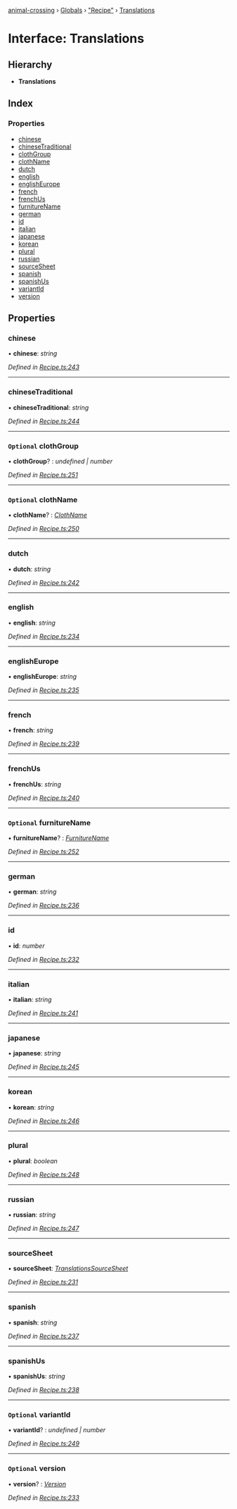 [animal-crossing](../README.md) › [Globals](../globals.md) › ["Recipe"](../modules/_recipe_.md) › [Translations](_recipe_.translations.md)

# Interface: Translations

## Hierarchy

* **Translations**

## Index

### Properties

* [chinese](_recipe_.translations.md#chinese)
* [chineseTraditional](_recipe_.translations.md#chinesetraditional)
* [clothGroup](_recipe_.translations.md#optional-clothgroup)
* [clothName](_recipe_.translations.md#optional-clothname)
* [dutch](_recipe_.translations.md#dutch)
* [english](_recipe_.translations.md#english)
* [englishEurope](_recipe_.translations.md#englisheurope)
* [french](_recipe_.translations.md#french)
* [frenchUs](_recipe_.translations.md#frenchus)
* [furnitureName](_recipe_.translations.md#optional-furniturename)
* [german](_recipe_.translations.md#german)
* [id](_recipe_.translations.md#id)
* [italian](_recipe_.translations.md#italian)
* [japanese](_recipe_.translations.md#japanese)
* [korean](_recipe_.translations.md#korean)
* [plural](_recipe_.translations.md#plural)
* [russian](_recipe_.translations.md#russian)
* [sourceSheet](_recipe_.translations.md#sourcesheet)
* [spanish](_recipe_.translations.md#spanish)
* [spanishUs](_recipe_.translations.md#spanishus)
* [variantId](_recipe_.translations.md#optional-variantid)
* [version](_recipe_.translations.md#optional-version)

## Properties

###  chinese

• **chinese**: *string*

*Defined in [Recipe.ts:243](https://github.com/Norviah/animal-crossing/blob/6476932/module/types/Recipe.ts#L243)*

___

###  chineseTraditional

• **chineseTraditional**: *string*

*Defined in [Recipe.ts:244](https://github.com/Norviah/animal-crossing/blob/6476932/module/types/Recipe.ts#L244)*

___

### `Optional` clothGroup

• **clothGroup**? : *undefined | number*

*Defined in [Recipe.ts:251](https://github.com/Norviah/animal-crossing/blob/6476932/module/types/Recipe.ts#L251)*

___

### `Optional` clothName

• **clothName**? : *[ClothName](../enums/_recipe_.clothname.md)*

*Defined in [Recipe.ts:250](https://github.com/Norviah/animal-crossing/blob/6476932/module/types/Recipe.ts#L250)*

___

###  dutch

• **dutch**: *string*

*Defined in [Recipe.ts:242](https://github.com/Norviah/animal-crossing/blob/6476932/module/types/Recipe.ts#L242)*

___

###  english

• **english**: *string*

*Defined in [Recipe.ts:234](https://github.com/Norviah/animal-crossing/blob/6476932/module/types/Recipe.ts#L234)*

___

###  englishEurope

• **englishEurope**: *string*

*Defined in [Recipe.ts:235](https://github.com/Norviah/animal-crossing/blob/6476932/module/types/Recipe.ts#L235)*

___

###  french

• **french**: *string*

*Defined in [Recipe.ts:239](https://github.com/Norviah/animal-crossing/blob/6476932/module/types/Recipe.ts#L239)*

___

###  frenchUs

• **frenchUs**: *string*

*Defined in [Recipe.ts:240](https://github.com/Norviah/animal-crossing/blob/6476932/module/types/Recipe.ts#L240)*

___

### `Optional` furnitureName

• **furnitureName**? : *[FurnitureName](../enums/_recipe_.furniturename.md)*

*Defined in [Recipe.ts:252](https://github.com/Norviah/animal-crossing/blob/6476932/module/types/Recipe.ts#L252)*

___

###  german

• **german**: *string*

*Defined in [Recipe.ts:236](https://github.com/Norviah/animal-crossing/blob/6476932/module/types/Recipe.ts#L236)*

___

###  id

• **id**: *number*

*Defined in [Recipe.ts:232](https://github.com/Norviah/animal-crossing/blob/6476932/module/types/Recipe.ts#L232)*

___

###  italian

• **italian**: *string*

*Defined in [Recipe.ts:241](https://github.com/Norviah/animal-crossing/blob/6476932/module/types/Recipe.ts#L241)*

___

###  japanese

• **japanese**: *string*

*Defined in [Recipe.ts:245](https://github.com/Norviah/animal-crossing/blob/6476932/module/types/Recipe.ts#L245)*

___

###  korean

• **korean**: *string*

*Defined in [Recipe.ts:246](https://github.com/Norviah/animal-crossing/blob/6476932/module/types/Recipe.ts#L246)*

___

###  plural

• **plural**: *boolean*

*Defined in [Recipe.ts:248](https://github.com/Norviah/animal-crossing/blob/6476932/module/types/Recipe.ts#L248)*

___

###  russian

• **russian**: *string*

*Defined in [Recipe.ts:247](https://github.com/Norviah/animal-crossing/blob/6476932/module/types/Recipe.ts#L247)*

___

###  sourceSheet

• **sourceSheet**: *[TranslationsSourceSheet](../enums/_recipe_.translationssourcesheet.md)*

*Defined in [Recipe.ts:231](https://github.com/Norviah/animal-crossing/blob/6476932/module/types/Recipe.ts#L231)*

___

###  spanish

• **spanish**: *string*

*Defined in [Recipe.ts:237](https://github.com/Norviah/animal-crossing/blob/6476932/module/types/Recipe.ts#L237)*

___

###  spanishUs

• **spanishUs**: *string*

*Defined in [Recipe.ts:238](https://github.com/Norviah/animal-crossing/blob/6476932/module/types/Recipe.ts#L238)*

___

### `Optional` variantId

• **variantId**? : *undefined | number*

*Defined in [Recipe.ts:249](https://github.com/Norviah/animal-crossing/blob/6476932/module/types/Recipe.ts#L249)*

___

### `Optional` version

• **version**? : *[Version](../enums/_recipe_.version.md)*

*Defined in [Recipe.ts:233](https://github.com/Norviah/animal-crossing/blob/6476932/module/types/Recipe.ts#L233)*
